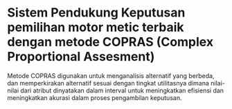 # Sistem Pendukung Keputusan pemilihan motor metic terbaik dengan metode COPRAS (Complex Proportional Assesment)
Metode COPRAS digunakan untuk menganalisis alternatif yang berbeda, dan memperkirakan alternatif sesuai dengan tingkat utilitasnya dimana nilai-nilai dari atribut dinyatakan dalam interval untuk meningkatkan efisiensi dan meningkatkan akurasi dalam proses pengambilan keputusan.







